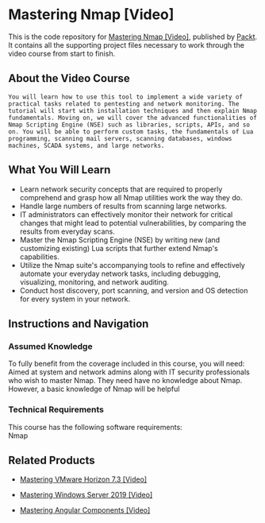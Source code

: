 


# Mastering Nmap [Video]
This is the code repository for [Mastering Nmap [Video]](https://www.packtpub.com/networking-and-servers/mastering-nmap-video?utm_source=github&utm_medium=repository&utm_campaign=9781787289581), published by [Packt](https://www.packtpub.com/?utm_source=github). It contains all the supporting project files necessary to work through the video course from start to finish.
## About the Video Course
	You will learn how to use this tool to implement a wide variety of practical tasks related to pentesting and network monitoring. The tutorial will start with installation techniques and then explain Nmap fundamentals. Moving on, we will cover the advanced functionalities of Nmap Scripting Engine (NSE) such as libraries, scripts, APIs, and so on. You will be able to perform custom tasks, the fundamentals of Lua programming, scanning mail servers, scanning databases, windows machines, SCADA systems, and large networks.

<H2>What You Will Learn</H2>
<DIV class=book-info-will-learn-text>
<UL>
<LI>Learn network security concepts that are required to properly comprehend and grasp how all Nmap utilities work the way they do. 
<LI>Handle large numbers of results from scanning large networks. 
<LI>IT administrators can effectively monitor their network for critical changes that might lead to potential vulnerabilities, by comparing the results from everyday scans. 
<LI>Master the Nmap Scripting Engine (NSE) by writing new (and customizing existing) Lua scripts that further extend Nmap's capabilities. 
<LI>Utilize the Nmap suite's accompanying tools to refine and effectively automate your everyday network tasks, including debugging, visualizing, monitoring, and network auditing. 
<LI>Conduct host discovery, port scanning, and version and OS detection for every system in your network. </LI></UL></DIV>

## Instructions and Navigation
### Assumed Knowledge
To fully benefit from the coverage included in this course, you will need:<br/>
Aimed at system and network admins along with IT security professionals who wish to master Nmap. They need have no knowledge about Nmap. However, a basic knowledge of Nmap will be helpful
### Technical Requirements
This course has the following software requirements:<br/>
Nmap

## Related Products
* [Mastering VMware Horizon 7.3 [Video]](https://www.packtpub.com/virtualization-and-cloud/mastering-vmware-horizon-73-video?utm_source=github&utm_medium=repository&utm_campaign=9781789802320)

* [Mastering Windows Server 2019 [Video]](https://www.packtpub.com/networking-and-servers/mastering-windows-server-2019-video?utm_source=github&utm_medium=repository&utm_campaign=9781789958263)

* [Mastering Angular Components [Video]](https://www.packtpub.com/web-development/mastering-angular-components-video?utm_source=github&utm_medium=repository&utm_campaign=9781789805093)

